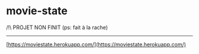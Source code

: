 # movie-state

/!\ PROJET NON FINIT (ps: fait à la rache)

---

[https://moviestate.herokuapp.com/](https://moviestate.herokuapp.com/)
